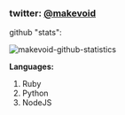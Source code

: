 ### twitter: [@makevoid](https://twitter.com/makevoid)


github "stats": 

![makevoid-github-statistics](https://github-profile-trophy.vercel.app/?username=makevoid)

**Languages:**
1. Ruby
2. Python
3. NodeJS
